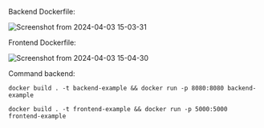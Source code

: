 Backend Dockerfile:

![Screenshot from 2024-04-03 15-03-31](https://github.com/EeviLuukkonen/devops-with-docker/assets/75749790/e4d56908-23d9-42a4-bf75-646d97a0d8e4)

Frontend Dockerfile:

![Screenshot from 2024-04-03 15-04-30](https://github.com/EeviLuukkonen/devops-with-docker/assets/75749790/43fbd3ac-d8cb-4992-afa9-33438e4b6e8b)

Command backend:

```docker build . -t backend-example && docker run -p 8080:8080 backend-example```

```docker build . -t frontend-example && docker run -p 5000:5000 frontend-example```
